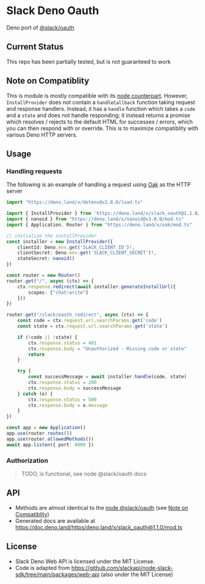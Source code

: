# Slack Deno Oauth

Deno port of [@slack/oauth](https://www.npmjs.com/package/@slack/oauth)

## Current Status

This repo has been partially tested, but is not guaranteed to work

## Note on Compatiblity

This is module is mostly compatible with its [node counterpart](https://www.npmjs.com/package/@slack/oauth).
However, `InstallProvider` does not contain a `handleCallback` function taking request and response handlers. Instead, it has a `handle` function which takes a `code` and a `state` and does not handle responding; it instead returns a promise which resolves / rejects to the default HTML for successes / errors, which you can then respond with or override. This is to maximize compatiblity with various Deno HTTP servers.

## Usage

### Handling requests

The following is an example of handling a request using [Oak](https://github.com/oakserver/oak) as the HTTP server

``` ts
import "https://deno.land/x/dotenv@v2.0.0/load.ts"

import { InstallProvider } from 'https://deno.land/x/slack_oauth@1.1.0/mod.ts'
import { nanoid } from "https://deno.land/x/nanoid@v3.0.0/mod.ts"
import { Application, Router } from "https://deno.land/x/oak/mod.ts"

// initialize the installProvider
const installer = new InstallProvider({
    clientId: Deno.env.get('SLACK_CLIENT_ID')!,
    clientSecret: Deno.env.get('SLACK_CLIENT_SECRET')!,
    stateSecret: nanoid()
})

const router = new Router()
router.get("/", async (ctx) => {
    ctx.response.redirect(await installer.generateInstallUrl({
        scopes: ["chat:write"]
    }))
})

router.get("/slack/oauth_redirect", async (ctx) => {
    const code = ctx.request.url.searchParams.get('code')
    const state = ctx.request.url.searchParams.get('state')

    if (!code || !state) {
        ctx.response.status = 401
        ctx.response.body = "Unauthorized - Missing code or state"
        return
    }

    try {
        const successMessage = await installer.handle(code, state)
        ctx.response.status = 200
        ctx.response.body = successMessage
    } catch (e) {
        ctx.response.status = 500
        ctx.response.body = e.message
    }
})

const app = new Application()
app.use(router.routes())
app.use(router.allowedMethods())
await app.listen({ port: 8000 })
```

### Authorization

> TODO, is functional, see node @slack/oauth docs

## API

- Methods are almost identical to the [node @slack/oauth](https://www.npmjs.com/package/@slack/oauth) (see [Note on Compatiblity](#note-on-compatiblity))
- Generated docs are available at https://doc.deno.land/https/deno.land/x/slack_oauth@1.1.0/mod.ts

## License
- Slack Deno Web API is licensed under the MIT License. 
- Code is adapted from https://github.com/slackapi/node-slack-sdk/tree/main/packages/web-api (also under the MIT License)